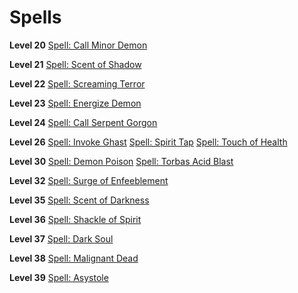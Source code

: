 <!-- TITLE: Demonologist -->
<!-- SUBTITLE: Steeped in occult research, Demonologists have learned how to summon demons from hellish planes far removed from Magnos.  Exerting massive amounts of mana, they subjugate these beasts into doing their bidding.  -->

# Spells

**Level 20**
[Spell: Call Minor Demon](call-minor-demon)

**Level 21**
[Spell: Scent of Shadow](scent-of-shadow)

**Level 22**
[Spell: Screaming Terror](screaming-terror)

**Level 23**
[Spell: Energize Demon](energize-demon)

**Level 24**
[Spell: Call Serpent Gorgon](call-serpent-gorgon)

**Level 26**
[Spell: Invoke Ghast](invoke-ghast)
[Spell: Spirit Tap](spirit-tap)
[Spell: Touch of Health](touch-of-health)

**Level 30**
[Spell: Demon Poison](spell-demon-poison)
[Spell: Torbas Acid Blast](spell-torbas-acid-blast)

**Level 32**
[Spell: Surge of Enfeeblement](spell-surge-of-enfeeblement)

**Level 35**
[Spell: Scent of Darkness](spell-scent-of-darkness)

**Level 36**
[Spell: Shackle of Spirit](spell-shackle-of-spirit)

**Level 37**
[Spell: Dark Soul](spell-dark-soul)

**Level 38**
[Spell: Malignant Dead](spell-malignant-dead)

**Level 39**
[Spell: Asystole](spell-asystole)